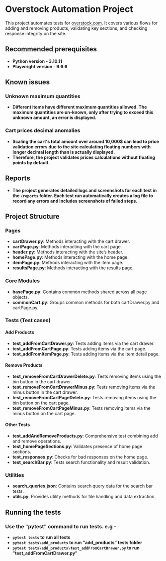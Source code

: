 # Overstock Automation Project

This project automates tests for [overstock.com](https://www.overstock.com). It covers various flows for adding and removing products, validating key sections, and checking response integrity on the site.

## Recommended prerequisites

- **Python version - 3.10.11**
- **Playwright version - 9.6.6**

## Known issues

### Unknown maximum quantities

- **Different items have different maximum quantities allowed. The maximum quantities are un-known, only after trying to exceed this unknown amount, an error is displayed.**

### Cart prices decimal anomalies

- **Scaling the cart's total amount over around 10,000$ can lead to price validation errors due to the site calculating floating numbers with longer decimal length than is actually displayed.**
- **Therefore, the project validates prices calculations without floating points by default.**

## Reports

- **The project generates detailed logs and screenshots for each test in the `/reports` folder. Each test run automatically creates a log file to record any errors and includes screenshots of failed steps.**

## Project Structure

### Pages

- **cartDrawer.py**: Methods interacting with the cart drawer.
- **cartPage.py**: Methods interacting with the cart page.
- **header.py**: Methods interacting with the site’s header.
- **homePage.py**: Methods interacting with the home page.
- **itemPage.py**: Methods interacting with the item page.
- **resultsPage.py**: Methods interacting with the results page.

### Core Modules

- **basePage.py**: Contains common methods shared across all page objects.
- **commonCart.py**: Groups common methods for both cartDrawer.py and cartPage.py.

### Tests (Test cases)

#### Add Products

- **test_addFromCartDrawer.py**: Tests adding items via the cart drawer.
- **test_addFromCartPage.py**: Tests adding items via the cart page.
- **test_addFromItemPage.py**: Tests adding items via the item detail page.

#### Remove Products

- **test_removeFromCartDrawerDelete.py**: Tests removing items using the bin button in the cart drawer.
- **test_removeFromCartDrawerMinus.py**: Tests removing items via the minus button in the cart drawer.
- **test_removeFromCartPageDelete.py**: Tests removing items using the bin button on the cart page.
- **test_removeFromCartPageMinus.py**: Tests removing items via the minus button on the cart page.

#### Other Tests

- **test_addAndRemoveProducts.py**: Comprehensive test combining add and remove operations.
- **test_homePageSections.py**: Validates presence of home page sections.
- **test_responses.py**: Checks for bad responses on the home page.
- **test_searchBar.py**: Tests search functionality and result validation.

### Utilities

- **search_queries.json**: Contains search query data for the search bar tests.
- **utils.py**: Provides utility methods for file handling and data extraction.

## Running the tests

### Use the "pytest" command to run tests. e.g -

- **`pytest tests` to run all tests**
- **`pytest tests\add_products` to run "add_products" tests folder**
- **`pytest tests\add_products\test_addFromCartDrawer.py` to run "test_addFromCartDrawer.py"**

